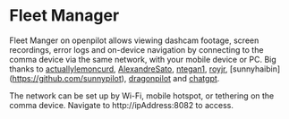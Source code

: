 # Fleet Manager

Fleet Manger on openpilot allows viewing dashcam footage, screen recordings, error logs and on-device navigation by connecting to the comma device via the same network, with your mobile device or PC. Big thanks to [actuallylemoncurd](https://github.com/actuallylemoncurd), [AlexandreSato](https://github.com/alexandreSato), [ntegan1](https://github.com/ntegan1), [royjr](https://github.com/royjr), [sunnyhaibin] (https://github.com/sunnypilot), [dragonpilot](https://github.com/dragonpilot-community) and [chatgpt](https://chat.openai.com/).

The network can be set up by Wi-Fi, mobile hotspot, or tethering on the comma device. Navigate to http://ipAddress:8082 to access.
